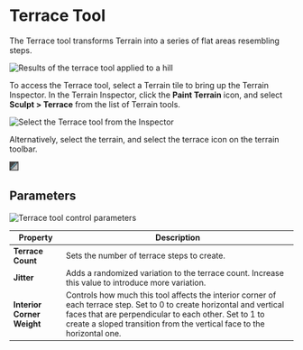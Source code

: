 # Terrace Tool

The Terrace tool transforms Terrain into a series of flat areas resembling steps.

![Results of the terrace tool applied to a hill](images/2-14-terrace-03.png)

To access the Terrace tool, select a Terrain tile to bring up the Terrain Inspector. In the Terrain Inspector, click the **Paint Terrain** icon, and select **Sculpt > Terrace** from the list of Terrain tools.

![Select the Terrace tool from the Inspector](images/2-14-terrace-01.png)

Alternatively, select the terrain, and select the terrace icon on the terrain toolbar.

![Terrace icon](images/Icons/Terrace.png) 

## Parameters

![Terrace tool control parameters](images/2-14-terrace-02.png)

| **Property**               | **Description**                                              |
| -------------------------- | ------------------------------------------------------------ |
| **Terrace Count**          | Sets the number of terrace steps to create.                  |
| **Jitter**                 | Adds a randomized variation to the terrace count. Increase this value to introduce more variation. |
| **Interior Corner Weight** | Controls how much this tool affects the interior corner of each terrace step. Set to 0 to create horizontal and vertical faces that are perpendicular to each other. Set to 1 to create a sloped transition from the vertical face to the horizontal one. |
